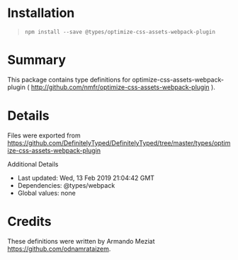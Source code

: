 # Installation
> `npm install --save @types/optimize-css-assets-webpack-plugin`

# Summary
This package contains type definitions for optimize-css-assets-webpack-plugin ( http://github.com/nmfr/optimize-css-assets-webpack-plugin ).

# Details
Files were exported from https://github.com/DefinitelyTyped/DefinitelyTyped/tree/master/types/optimize-css-assets-webpack-plugin

Additional Details
 * Last updated: Wed, 13 Feb 2019 21:04:42 GMT
 * Dependencies: @types/webpack
 * Global values: none

# Credits
These definitions were written by Armando Meziat <https://github.com/odnamrataizem>.
